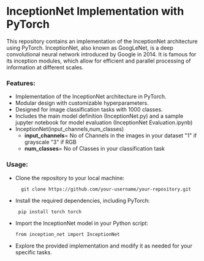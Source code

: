 # InceptionNet Implementation with PyTorch

This repository contains an implementation of the InceptionNet architecture using PyTorch. InceptionNet, also known as GoogLeNet, is a deep convolutional neural network introduced by Google in 2014. It is famous for its inception modules, which allow for efficient and parallel processing of information at different scales.

### Features:
- Implementation of the InceptionNet architecture in PyTorch.
- Modular design with customizable hyperparameters.
- Designed for image classification tasks with 1000 classes.
- Includes the main model definition (InceptionNet.py) and a sample jupyter notebook for model evaluation (InceptionNet Evaluation.ipynb)
- InceptionNet(input_channels,num_classes)
  - **input_channels**= No of Channels in the images in your dataset "1" if grayscale "3" if RGB
  - **num_classes**= No of Classes in your classification task  

### Usage:
- Clone the repository to your local machine:
  
        git clone https://github.com/your-username/your-repository.git
- Install the required dependencies, including PyTorch:

       pip install torch torch
- Import the InceptionNet model in your Python script:

      from inception_net import InceptionNet
- Explore the provided implementation and modify it as needed for your specific tasks.



